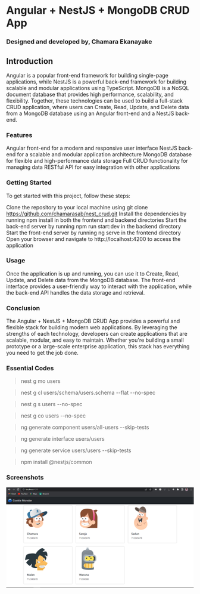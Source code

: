 # Angular + NestJS + MongoDB CRUD App

### Designed and developed by, Chamara Ekanayake

## Introduction

Angular is a popular front-end framework for building single-page applications, while NestJS is a powerful back-end
framework for building scalable and modular applications using TypeScript. MongoDB is a NoSQL document database that
provides high performance, scalability, and flexibility. Together, these technologies can be used to build a full-stack
CRUD application, where users can Create, Read, Update, and Delete data from a MongoDB database using an Angular
front-end and a NestJS back-end.

### Features

Angular front-end for a modern and responsive user interface
NestJS back-end for a scalable and modular application architecture
MongoDB database for flexible and high-performance data storage
Full CRUD functionality for managing data
RESTful API for easy integration with other applications

### Getting Started

To get started with this project, follow these steps:

Clone the repository to your local machine using git clone https://github.com/chamarasab/nest_crud.git
Install the dependencies by running npm install in both the frontend and backend directories
Start the back-end server by running npm run start:dev in the backend directory
Start the front-end server by running ng serve in the frontend directory
Open your browser and navigate to http://localhost:4200 to access the application

### Usage

Once the application is up and running, you can use it to Create, Read, Update, and Delete data from the MongoDB
database. The front-end interface provides a user-friendly way to interact with the application, while the back-end API
handles the data storage and retrieval.

### Conclusion

The Angular + NestJS + MongoDB CRUD App provides a powerful and flexible stack for building modern web applications. By
leveraging the strengths of each technology, developers can create applications that are scalable, modular, and easy to
maintain. Whether you're building a small prototype or a large-scale enterprise application, this stack has everything
you need to get the job done.

### Essential Codes

> nest g mo users

> nest g cl users/schema/users.schema --flat --no-spec

> nest g s users --no-spec

> nest g co users --no-spec

> ng generate component users/all-users --skip-tests

> ng generate interface users/users

> ng generate service users/users --skip-tests

> npm install @nestjs/common

### Screenshots
<img src="https://github.com/chamarasab/nest_crud/blob/master/screenshots/img2.PNG" alt="retrieve.png">